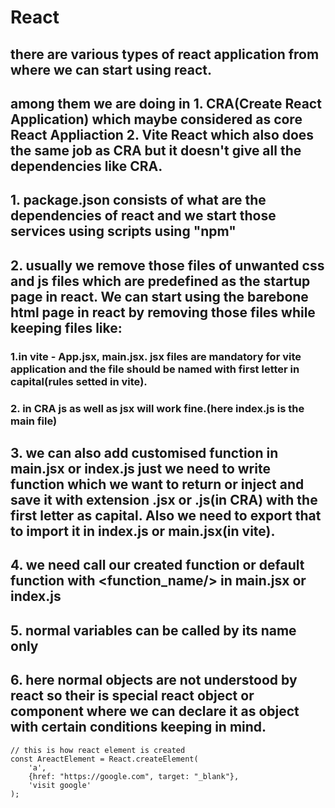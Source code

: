 # React
## there are various types of react application from where we can start using react.
## among them we are doing in 1. CRA(Create React Application) which maybe considered as core React Appliaction 2. Vite React which also does the same job as CRA but it doesn't give all the dependencies like CRA.
## 1. package.json consists of what are the dependencies of react and we start those services using scripts using "npm"
## 2. usually we remove those files of unwanted css and js files which are predefined as the startup page in react. We can start using the barebone html page in react by removing those files while keeping files like:

### 1.in vite - App.jsx, main.jsx. jsx files are mandatory for vite application and the file should be named with first letter in capital(rules setted in vite).
### 2. in CRA js as well as jsx will work fine.(here index.js is the main file)

## 3. we can also add customised function in main.jsx or index.js just we need to write function which we want to return or inject and save it with extension .jsx or .js(in CRA) with the first letter as capital. Also we need to export that to import it in index.js or main.jsx(in vite).
## 4. we need call our created function or default function with <function_name/> in main.jsx or index.js
## 5. normal variables can be called by its name only
## 6. here normal objects are not understood by react so their is special react object or component where we can declare it as object with certain conditions keeping in mind.
```
// this is how react element is created
const AreactElement = React.createElement(
    'a',
    {href: "https://google.com", target: "_blank"},
    'visit google'
);
```